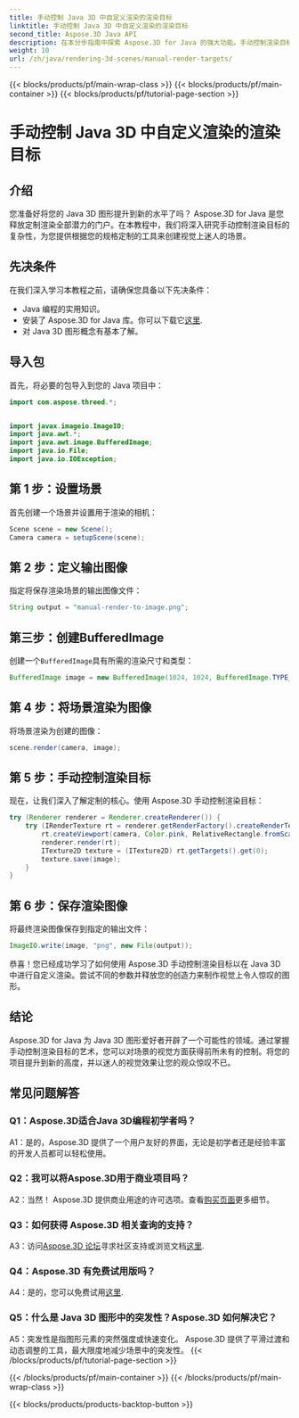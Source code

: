 ```yaml
---
title: 手动控制 Java 3D 中自定义渲染的渲染目标
linktitle: 手动控制 Java 3D 中自定义渲染的渲染目标
second_title: Aspose.3D Java API
description: 在本分步指南中探索 Aspose.3D for Java 的强大功能。手动控制渲染目标以获得令人惊叹的定制 Java 3D 图形。
weight: 10
url: /zh/java/rendering-3d-scenes/manual-render-targets/
---
```


{{< blocks/products/pf/main-wrap-class >}}
{{< blocks/products/pf/main-container >}}
{{< blocks/products/pf/tutorial-page-section >}}

# 手动控制 Java 3D 中自定义渲染的渲染目标

## 介绍

您准备好将您的 Java 3D 图形提升到新的水平了吗？ Aspose.3D for Java 是您释放定制渲染全部潜力的门户。在本教程中，我们将深入研究手动控制渲染目标的复杂性，为您提供根据您的规格定制的工具来创建视觉上迷人的场景。

## 先决条件

在我们深入学习本教程之前，请确保您具备以下先决条件：

- Java 编程的实用知识。
- 安装了 Aspose.3D for Java 库。你可以下载它[这里](https://releases.aspose.com/3d/java/).
- 对 Java 3D 图形概念有基本了解。

## 导入包

首先，将必要的包导入到您的 Java 项目中：

```java
import com.aspose.threed.*;


import javax.imageio.ImageIO;
import java.awt.*;
import java.awt.image.BufferedImage;
import java.io.File;
import java.io.IOException;
```

## 第 1 步：设置场景

首先创建一个场景并设置用于渲染的相机：

```java
Scene scene = new Scene();
Camera camera = setupScene(scene);
```

## 第 2 步：定义输出图像

指定将保存渲染场景的输出图像文件：

```java
String output = "manual-render-to-image.png";
```

## 第三步：创建BufferedImage

创建一个`BufferedImage`具有所需的渲染尺寸和类型：

```java
BufferedImage image = new BufferedImage(1024, 1024, BufferedImage.TYPE_3BYTE_BGR);
```

## 第 4 步：将场景渲染为图像

将场景渲染为创建的图像：

```java
scene.render(camera, image);
```

## 第 5 步：手动控制渲染目标

现在，让我们深入了解定制的核心。使用 Aspose.3D 手动控制渲染目标：

```java
try (Renderer renderer = Renderer.createRenderer()) {
    try (IRenderTexture rt = renderer.getRenderFactory().createRenderTexture(new RenderParameters(), 1, image.getWidth(), image.getHeight())) {
        rt.createViewport(camera, Color.pink, RelativeRectangle.fromScale(0, 0, 1, 1));
        renderer.render(rt);
        ITexture2D texture = (ITexture2D) rt.getTargets().get(0);
        texture.save(image);
    }
}
```

## 第 6 步：保存渲染图像

将最终渲染图像保存到指定的输出文件：

```java
ImageIO.write(image, "png", new File(output));
```

恭喜！您已经成功学习了如何使用 Aspose.3D 手动控制渲染目标以在 Java 3D 中进行自定义渲染。尝试不同的参数并释放您的创造力来制作视觉上令人惊叹的图形。

## 结论

Aspose.3D for Java 为 Java 3D 图形爱好者开辟了一个可能性的领域。通过掌握手动控制渲染目标的艺术，您可以对场景的视觉方面获得前所未有的控制。将您的项目提升到新的高度，并以迷人的视觉效果让您的观众惊叹不已。

## 常见问题解答

### Q1：Aspose.3D适合Java 3D编程初学者吗？

A1：是的，Aspose.3D 提供了一个用户友好的界面，无论是初学者还是经验丰富的开发人员都可以轻松使用。

### Q2：我可以将Aspose.3D用于商业项目吗？

 A2：当然！ Aspose.3D 提供商业用途的许可选项。查看[购买页面](https://purchase.aspose.com/buy)更多细节。

### Q3：如何获得 Aspose.3D 相关查询的支持？

 A3：访问[Aspose.3D 论坛](https://forum.aspose.com/c/3d/18)寻求社区支持或浏览文档[这里](https://reference.aspose.com/3d/java/).

### Q4：Aspose.3D 有免费试用版吗？

A4：是的，您可以免费试用[这里](https://releases.aspose.com/).

### Q5：什么是 Java 3D 图形中的突发性？Aspose.3D 如何解决它？

A5：突发性是指图形元素的突然强度或快速变化。 Aspose.3D 提供了平滑过渡和动态调整的工具，最大限度地减少场景中的突发性。
{{< /blocks/products/pf/tutorial-page-section >}}

{{< /blocks/products/pf/main-container >}}
{{< /blocks/products/pf/main-wrap-class >}}

{{< blocks/products/products-backtop-button >}}

